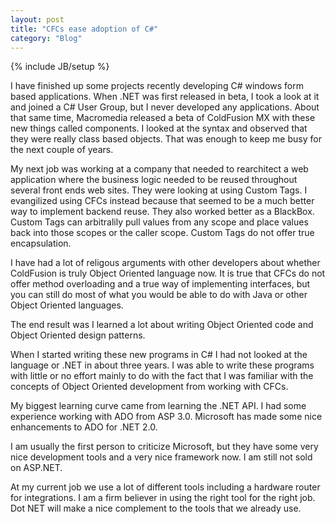 ```yaml
---
layout: post
title: "CFCs ease adoption of C#"
category: "Blog"
---
```

{% include JB/setup %}

I have finished up some projects recently developing C# windows form based applications. When .NET was first released in beta, I took a look at it and joined a C# User Group, but I never developed any applications. About that same time, Macromedia released a beta of ColdFusion MX with these new things called components. I looked at the syntax and observed that they were really class based objects. That was enough to keep me busy for the next couple of years.

My next job was working at a company that needed to rearchitect a web application where the business logic needed to be reused throughout several front ends web sites. They were looking at using Custom Tags. I evangilized using CFCs instead because that seemed to be a much better way to implement backend reuse. They also worked better as a BlackBox. Custom Tags can arbitralily pull values from any scope and place values back into those scopes or the caller scope. Custom Tags do not offer true encapsulation.

I have had a lot of religous arguments with other developers about whether ColdFusion is truly Object Oriented language now. It is true that CFCs do not offer method overloading and a true way of implementing interfaces, but you can still do most of what you would be able to do with Java or other Object Oriented languages.

The end result was I learned a lot about writing Object Oriented code and Object Oriented design patterns.

When I started writing these new programs in C# I had not looked at the language or .NET in about three years. I was able to write these programs with little or no effort mainly to do with the fact that I was familiar with the concepts of Object Oriented development from working with CFCs. 

My biggest learning curve came from learning the .NET API. I had some experience working with ADO from ASP 3.0\. Microsoft has made some nice enhancements to ADO for .NET 2.0\. 

I am usually the first person to criticize Microsoft, but they have some very nice development tools and a very nice framework now. I am still not sold on ASP.NET.

At my current job we use a lot of different tools including a hardware router for integrations. I am a firm believer in using the right tool for the right job. Dot NET will make a nice complement to the tools that we already use.